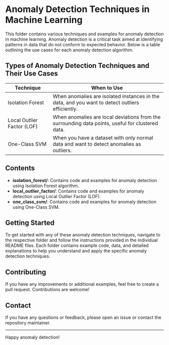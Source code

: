 # Anomaly Detection Techniques in Machine Learning

This folder contains various techniques and examples for anomaly detection in machine learning. Anomaly detection is a critical task aimed at identifying patterns in data that do not conform to expected behavior. Below is a table outlining the use cases for each anomaly detection algorithm.

## Types of Anomaly Detection Techniques and Their Use Cases

| Technique                | When to Use                                                                                       |
|--------------------------|---------------------------------------------------------------------------------------------------|
| Isolation Forest         | When anomalies are isolated instances in the data, and you want to detect outliers efficiently.    |
| Local Outlier Factor (LOF)| When anomalies are local deviations from the surrounding data points, useful for clustered data.   |
| One-Class SVM            | When you have a dataset with only normal data and want to detect anomalies as outliers.            |

## Contents

- **isolation_forest/**: Contains code and examples for anomaly detection using Isolation Forest algorithm.
- **local_outlier_factor/**: Contains code and examples for anomaly detection using Local Outlier Factor (LOF).
- **one_class_svm/**: Contains code and examples for anomaly detection using One-Class SVM.

## Getting Started

To get started with any of these anomaly detection techniques, navigate to the respective folder and follow the instructions provided in the individual README files. Each folder contains example code, data, and detailed explanations to help you understand and apply the specific anomaly detection techniques.

## Contributing

If you have any improvements or additional examples, feel free to create a pull request. Contributions are welcome!

## Contact

If you have any questions or feedback, please open an issue or contact the repository maintainer.

---
Happy anomaly detection!
